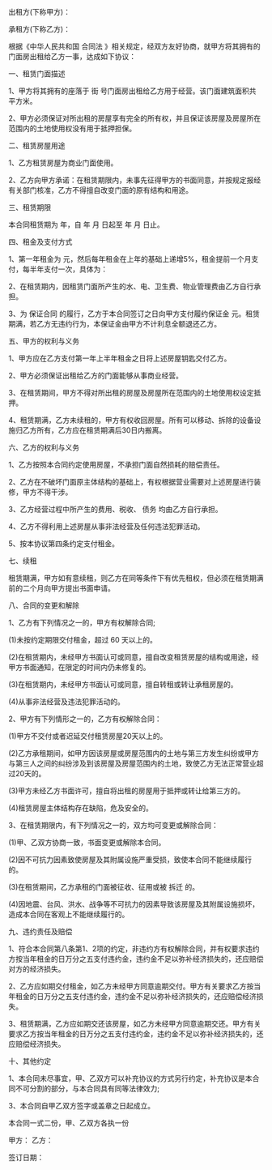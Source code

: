 
 


出租方(下称甲方)：


承租方(下称乙方)：


根据《中华人民共和国
合同法
》相关规定，经双方友好协商，就甲方将其拥有的门面房出租给乙方一事，达成如下协议：


一、租赁门面描述


1、甲方将其拥有的座落于 街 号门面房出租给乙方用于经营。该门面建筑面积共 平方米。


2、甲方必须保证对所出租的房屋享有完全的所有权，并且保证该房屋及房屋所在范围内的土地使用权没有用于抵押担保。


二、租赁房屋用途


1、乙方租赁房屋为商业门面使用。


2、乙方向甲方承诺：在租赁期限内，未事先征得甲方的书面同意，并按规定报经有关部门核准，乙方不得擅自改变门面的原有结构和用途。


三、租赁期限


本合同租赁期为 年，自 年 月 日起至 年 月 日止。


四、租金及支付方式


1、第一年租金为 元，然后每年租金在上年的基础上递增5%，租金提前一个月支付，每半年支付一次，具体为：


2、在租赁期内，因租赁门面所产生的水、电、卫生费、物业管理费由乙方自行承担。


3、为
保证合同
的履行，乙方于本合同签订之日向甲方支付履约保证金 元。租赁期满，若乙方无违约行为，本保证金由甲方不计利息全额退还乙方。


五、甲方的权利与义务


1、甲方应在乙方支付第一年上半年租金之日将上述房屋钥匙交付乙方。


2、甲方必须保证出租给乙方的门面能够从事商业经营。


3、在租赁期间，甲方不得对所出租的房屋及房屋所在范围内的土地使用权设定抵押。


4、租赁期满，乙方未续租的，甲方有权收回房屋。所有可以移动、拆除的设备设施归乙方所有，乙方应在租赁期满后30日内搬离。


六、乙方的权利与义务


1、乙方按照本合同约定使用房屋，不承担门面自然损耗的赔偿责任。


2、乙方在不破坏门面原主体结构的基础上，有权根据营业需要对上述房屋进行装修，甲方不得干涉。


3、乙方经营过程中所产生的费用、税收、
债务
均由乙方自行承担。


4、乙方不得利用上述房屋从事非法经营及任何违法犯罪活动。


5、按本协议第四条约定支付租金。


七、续租


租赁期满，甲方如有意续租，则乙方在同等条件下有优先租权，但必须在租赁期满前的二个月向甲方提出书面申请。


八、合同的变更和解除


1、乙方有下列情况之一的，甲方有权解除合同;


(1)未按约定期限交付租金，超过 60 天以上的。


(2)在租赁期内，未经甲方书面认可或同意，擅自改变租赁房屋的结构或用途，经甲方书面通知，在限定的时间内仍未修复的。


(3)在租赁期内，未经甲方书面认可或同意，擅自转租或转让承租房屋的。


(4)从事非法经营及违法犯罪活动的。


2、甲方有下列情形之一的，乙方有权解除合同：


(1)甲方不交付或者迟延交付租赁房屋20天以上的。


(2)乙方承租期间，如甲方因该房屋或房屋范围内的土地与第三方发生纠纷或甲方与第三人之间的纠纷涉及到该房屋及房屋范围内的土地，致使乙方无法正常营业超过20天的。


(3)甲方未经乙方书面许可，擅自将出租的房屋用于抵押或转让给第三方的。


(4)租赁房屋主体结构存在缺陷，危及安全的。


3、在租赁期限内，有下列情况之一的，双方均可变更或解除合同：


(1)甲、乙双方协商一致，书面变更或解除本合同。


(2)因不可抗力因素致使房屋及其附属设施严重受损，致使本合同不能继续履行的。


(3)在租赁期间，乙方承租的门面被征收、征用或被
拆迁
的。


(4)因地震、台风、洪水、战争等不可抗力的因素导致该房屋及其附属设施损坏，造成本合同在客观上不能继续履行的。


九、违约责任及赔偿


1、符合本合同第八条第1、2项的约定，非违约方有权解除合同，并有权要求违约方按当年租金的日万分之五支付违约金，违约金不足以弥补经济损失的，还应赔偿对方的经济损失。


2、乙方应如期交付租金，如乙方未经甲方同意逾期交付。甲方有关要求乙方按当年租金的日万分之五支付违约金，违约金不足以弥补经济损失的，还应赔偿经济损失。


3、租赁期满，乙方应如期交还该房屋，如乙方未经甲方同意逾期交还。甲方有关要求乙方按当年租金的日万分之五支付违约金，违约金不足以弥补经济损失的，还应赔偿经济损失。


十、其他约定


1、本合同未尽事宜，甲、乙双方可以补充协议的方式另行约定，补充协议是本合同不可分割的部分，与本合同具有同等法律效力;


3、本合同自甲乙双方签字或盖章之日起成立。


本合同一式二份，甲、乙双方各执一份


甲方： 乙方：


签订日期：
 


 

 
 
 
 
 
  


  
 

  


  


  
 
 
 
 

